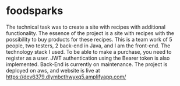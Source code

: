 # foodsparks
The technical task was to create a site with recipes with additional functionality. The essence of the project is a site with recipes with the possibility to buy products for these recipes. This is a team work of 5 people, two testers, 2 back-end in Java, and I am the front-end. The technology stack I used. To be able to make a purchase, you need to register as a user. JWT authentication using the Bearer token is also implemented.
Back-End is currently on maintenance.
The project is deployed on aws, and website is live at https://dev6379.dlymbcthwyxq5.amplifyapp.com/ 

